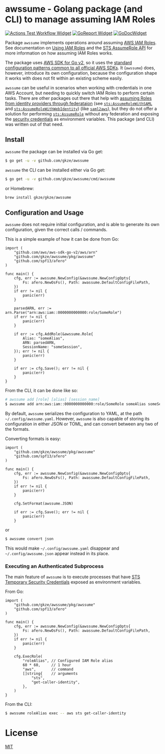 # awssume - Golang package (and CLI) to manage assuming IAM Roles

[![Actions Test Workflow Widget]][Actions Test Workflow Status]
[![GoReport Widget]][GoReport Status]
[![GoDocWidget]][GoDocReference]

[Actions Test Workflow Status]: https://github.com/gkze/awssume/actions?query=workflow%3Aci
[Actions Test Workflow Widget]: https://github.com/gkze/awssume/workflows/ci/badge.svg

[GoReport Status]: https://goreportcard.com/report/github.com/gkze/awssume
[GoReport Widget]: https://goreportcard.com/badge/github.com/gkze/awssume

[GoDocWidget]: https://godoc.org/github.com/gkze/awssume?status.svg
[GoDocReference]:https://godoc.org/github.com/gkze/awssume

Package `awssume` implements operations around assuming [AWS IAM Roles](https://docs.aws.amazon.com/IAM/latest/UserGuide/id_roles.html). See documentation on [Using IAM Roles](https://docs.aws.amazon.com/IAM/latest/UserGuide/id_roles_use.html) and the [STS AssumeRole API](https://docs.aws.amazon.com/STS/latest/APIReference/API_AssumeRole.html) for more information on how assuming IAM Roles works.

The package uses [AWS SDK for Go v2](https://docs.aws.amazon.com/sdk-for-go/v2/api/), so it uses the [standard configuration patterns common to all official AWS SDKs](https://docs.aws.amazon.com/sdk-for-go/v1/developer-guide/configuring-sdk.html). It (`awssume`) does, however, introduce its own configuration, because the configuration shape it works with does not fit within an existing scheme easily.

`awssume` can be useful in scenarios when working with credentials in one AWS Account, but needing to quickly switch IAM Roles to perform certain tasks. There are other packages out there that help with [assuming Roles from identity providers through federataion](https://docs.aws.amazon.com/IAM/latest/UserGuide/id_roles_providers.html) (see [`sts:AssumeRoleWithSAML`](https://docs.aws.amazon.com/STS/latest/APIReference/API_AssumeRoleWithSAML.html) and [`sts:AssumeRoleWithWebIdentity`](https://docs.aws.amazon.com/STS/latest/APIReference/API_AssumeRoleWithWebIdentity.html)) (like [`saml2aws`](https://github.com/Versent/saml2aws)), but they do not offer a solution for performing [`sts:AssumeRole`](https://docs.aws.amazon.com/STS/latest/APIReference/API_AssumeRole.html) without any federation and exposing the [security credentials](https://docs.aws.amazon.com/general/latest/gr/aws-sec-cred-types.html#access-keys-and-secret-access-keys) as environment variables. This package (and CLI) was written out of that need.

## Install

`awssume` the package can be installed via Go get:

```bash
$ go get -u -v github.com/gkze/awssume
```

`awssume` the CLI can be installed either via Go get:

```bash
$ go get -u -v github.com/gkze/awssume/cmd/awssume
```

or Homebrew:

```bash
brew install gkze/gkze/awssume
```

## Configuration and Usage

`awssume` does not require initial configuration, and is able to generate its
own configuration, given the correct calls / commands.

This is a simple example of how it can be done from Go:

```golang
import (
    "github.com/aws/aws-sdk-go-v2/aws/arn"
    "github.com/gkze/awssume/pkg/awssume"
    "github.com/spf13/afero"
)

func main() {
    cfg, err := awssume.NewConfig(&awssume.NewConfigOpts{
        Fs: afero.NewOsFs(), Path: awassume.DefaultConfigFilePath,
    })
    if err != nil {
        panic(err)
    }

    parsedARN, err := arn.Parse("arn:aws:iam::0000000000000:role/SomeRole")
    if err != nil {
        panic(err)
    }

    if err := cfg.AddRole(&awssume.Role{
        Alias: "someAlias",
        ARN: parsedARN,
        SessionName: "someSession",
    }); err != nil {
        panic(err)
    }

    if err := cfg.Save(); err != nil {
        panic(err)
    }
}
```

From the CLI, it can be done like so:

```bash
# awssume add [role] [alias] [session_name]
$ awssume add arn:aws:iam::0000000000000:role/SomeRole someAlias someSession
```

By default, `awssume` serializes the configuration to YAML, at the path `~/.config/awssume.yaml`. However, `awssume` is also capable of storing its configuration in either JSON or TOML, and can convert between any two of the formats.

Converting formats is easy:

```golang
import (
    "github.com/gkze/awssume/pkg/awssume"
    "github.com/spf13/afero"
)

func main() {
    cfg, err := awssume.NewConfig(&awssume.NewConfigOpts{
        Fs: afero.NewOsFs(), Path: awassume.DefaultConfigFilePath,
    })
    if err != nil {
        panic(err)
    }

    cfg.SetFormat(awssume.JSON)

    if err := cfg.Save(); err != nil {
        panic(err)
    }
```

or

```bash
$ awssume convert json
```

This would make `~/.config/awssume.yaml` disappear and `~/.config/awssume.json` appear instead in its place.

### Executing an Authenticated Subprocess

The main feature of `awssume` is to execute processes that have [STS Temporary Security Credentials](https://docs.aws.amazon.com/IAM/latest/UserGuide/id_credentials_temp.html) exposed as environment variables.

From Go:

```golang
import (
    "github.com/gkze/awssume/pkg/awssume"
    "github.com/spf13/afero"
)

func main() {
    cfg, err := awssume.NewConfig(&awssume.NewConfigOpts{
        Fs: afero.NewOsFs(), Path: awassume.DefaultConfigFilePath,
    })
    if err != nil {
        panic(err)
    }

    cfg.ExecRole(
        "roleAlias", // Configured IAM Role alias
        60 * 60,     // 1 hour
        "aws",       // command
        []string{    // arguments
            "sts",
            "get-caller-identity",
        },
    )
}
```

From the CLI:

```bash
$ awssume roleAlias exec -- aws sts get-caller-identity
```

# License

[MIT](LICENSE)

